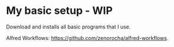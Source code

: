 My basic setup - WIP
=========================================

Download and installs all basic programs that I use.

Alfred Workflows: https://github.com/zenorocha/alfred-workflows.
